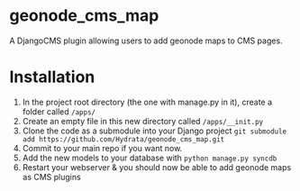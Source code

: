 # geonode_cms_map
A DjangoCMS plugin allowing users to add geonode maps to CMS pages. 

# Installation
1. In the project root directory (the one with manage.py in it), create a folder called `/apps/`
2. Create an empty file in this new directory called `/apps/__init.py`
2. Clone the code as a submodule into your Django project `git submodule add https://github.com/Hydrata/geonode_cms_map.git`
3. Commit to your main repo if you want now.
4. Add the new models to your database with `python manage.py syncdb`
5. Restart your webserver & you should now be able to add geonode maps as CMS plugins
